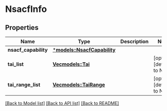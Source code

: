 # NsacfInfo

## Properties
Name | Type | Description | Notes
------------ | ------------- | ------------- | -------------
**nsacf_capability** | [***models::NsacfCapability**](NsacfCapability.md) |  | 
**tai_list** | [**Vec<models::Tai>**](Tai.md) |  | [optional] [default to None]
**tai_range_list** | [**Vec<models::TaiRange>**](TaiRange.md) |  | [optional] [default to None]

[[Back to Model list]](../README.md#documentation-for-models) [[Back to API list]](../README.md#documentation-for-api-endpoints) [[Back to README]](../README.md)


